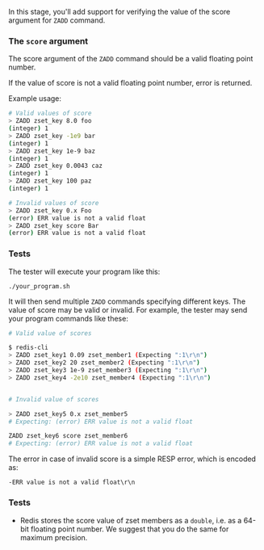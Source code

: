 In this stage, you'll add support for verifying the value of the score argument for `ZADD` command.

### The `score` argument

The score argument of the `ZADD` command should be a valid floating point number.

If the value of score is not a valid floating point number, error is returned.

Example usage:

```bash
# Valid values of score
> ZADD zset_key 8.0 foo
(integer) 1
> ZADD zset_key -1e9 bar
(integer) 1
> ZADD zset_key 1e-9 baz
(integer) 1
> ZADD zset_key 0.0043 caz
(integer) 1
> ZADD zset_key 100 paz
(integer) 1

# Invalid values of score
> ZADD zset_key 0.x Foo
(error) ERR value is not a valid float
> ZADD zset_key score Bar
(error) ERR value is not a valid float
```


### Tests

The tester will execute your program like this:

```
./your_program.sh
```

It will then send multiple `ZADD` commands specifying different keys. The value of score may be valid or invalid. For example, the tester may send your program commands like these:

```bash
# Valid value of scores

$ redis-cli
> ZADD zset_key1 0.09 zset_member1 (Expecting ":1\r\n")
> ZADD zset_key2 20 zset_member2 (Expecting ":1\r\n")
> ZADD zset_key3 1e-9 zset_member3 (Expecting ":1\r\n")
> ZADD zset_key4 -2e10 zset_member4 (Expecting ":1\r\n")


# Invalid value of scores

> ZADD zset_key5 0.x zset_member5
# Expecting: (error) ERR value is not a valid float

ZADD zset_key6 score zset_member6
# Expecting: (error) ERR value is not a valid float
```

The error in case of invalid score is a simple RESP error, which is encoded as:
```
-ERR value is not a valid float\r\n
```

### Tests
- Redis stores the score value of zset members as a `double`, i.e. as a 64-bit floating point number. We suggest that you do the same for maximum precision.
